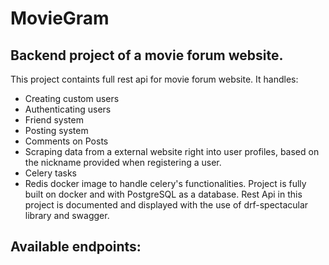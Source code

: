 # MovieGram
## Backend project of a movie forum website.
This project containts full rest api for movie forum website. It handles:
- Creating custom users
- Authenticating users
- Friend system
- Posting system
- Comments on Posts
- Scraping data from a external website right into user profiles, based on the nickname provided when registering a user.
- Celery tasks 
- Redis docker image to handle celery's functionalities.
Project is fully built on docker and with PostgreSQL as a database. 
Rest Api in this project is documented and displayed with the use of drf-spectacular library and swagger.
## Available endpoints:

